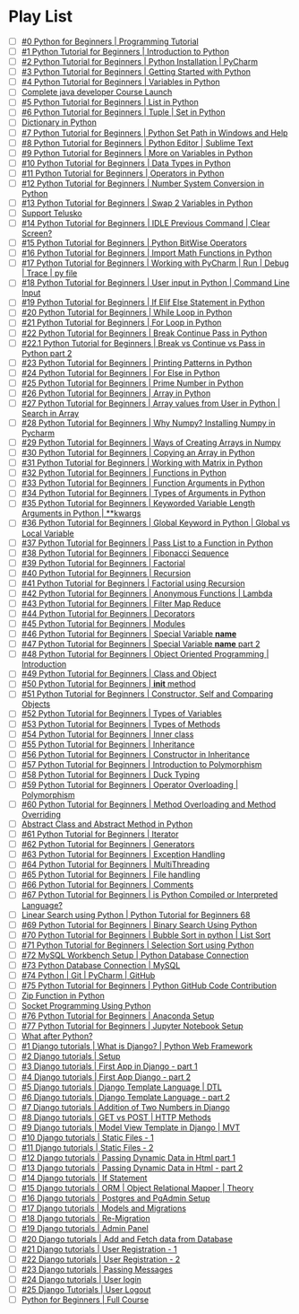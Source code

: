 # Play List

- [ ] [#0 Python for Beginners | Programming Tutorial](https://youtube.com/watch?v=QXeEoD0pB3E)     
- [ ] [#1 Python Tutorial for Beginners | Introduction to Python](https://youtube.com/watch?v=hEgO047GxaQ)     
- [ ] [#2 Python Tutorial for Beginners | Python Installation | PyCharm](https://youtube.com/watch?v=mbryl4MZJms)     
- [ ] [#3 Python Tutorial for Beginners | Getting Started with Python](https://youtube.com/watch?v=DWgzHbglNIo)     
- [ ] [#4 Python Tutorial for Beginners | Variables in Python](https://youtube.com/watch?v=TqPzwenhMj0)     
- [ ] [Complete java developer Course Launch](https://youtube.com/watch?v=8JfJLhbWNbQ)     
- [ ] [#5 Python Tutorial for Beginners | List in Python](https://youtube.com/watch?v=Eaz5e6M8tL4)     
- [ ] [#6 Python Tutorial for Beginners | Tuple | Set in Python](https://youtube.com/watch?v=Mf7eFtbVxFM)     
- [ ] [Dictionary in Python](https://youtube.com/watch?v=2IsF7DEtVjg)     
- [ ] [#7 Python Tutorial for Beginners | Python Set Path in Windows and Help](https://youtube.com/watch?v=4V14G5_CNGg)     
- [ ] [#8 Python Tutorial for Beginners | Python Editor | Sublime Text](https://youtube.com/watch?v=1U8TI16AR4s)     
- [ ] [#9 Python Tutorial for Beginners | More on Variables in Python](https://youtube.com/watch?v=_OZIAHg5i7M)     
- [ ] [#10 Python Tutorial for Beginners | Data Types in Python](https://youtube.com/watch?v=gCCVsvgR2KU)     
- [ ] [#11 Python Tutorial for Beginners | Operators in Python](https://youtube.com/watch?v=v5MR5JnKcZI)     
- [ ] [#12 Python Tutorial for Beginners | Number System Conversion in Python](https://youtube.com/watch?v=AWAjbtWBzGs)     
- [ ] [#13 Python Tutorial for Beginners | Swap 2 Variables in Python](https://youtube.com/watch?v=3dpJrMtxYeo)     
- [ ] [Support Telusko](https://youtube.com/watch?v=Bwd9hr5Fz5E)     
- [ ] [#14 Python Tutorial for Beginners | IDLE Previous Command | Clear Screen?](https://youtube.com/watch?v=UAMMEmga0WI)     
- [ ] [#15 Python Tutorial for Beginners | Python BitWise Operators](https://youtube.com/watch?v=PyfKCvHALj8)     
- [ ] [#16 Python Tutorial for Beginners | Import Math Functions in Python](https://youtube.com/watch?v=EkYrfV7M1ks)     
- [ ] [#17 Python Tutorial for Beginners | Working with PyCharm | Run | Debug | Trace | py file](https://youtube.com/watch?v=akcEaEH91gI)     
- [ ] [#18 Python Tutorial for Beginners | User input in Python | Command Line Input](https://youtube.com/watch?v=4OX49nLNPEE)     
- [ ] [#19 Python Tutorial for Beginners | If Elif Else Statement in Python](https://youtube.com/watch?v=PqFKRqpHrjw)     
- [ ] [#20 Python Tutorial for Beginners | While Loop in Python](https://youtube.com/watch?v=HZARImviDxg)     
- [ ] [#21 Python Tutorial for Beginners | For Loop in Python](https://youtube.com/watch?v=0ZvaDa8eT5s)     
- [ ] [#22 Python Tutorial for Beginners | Break Continue Pass in Python](https://youtube.com/watch?v=yCZBnjF4_tU)     
- [ ] [#22.1 Python Tutorial for Beginners | Break vs Continue vs Pass in Python part 2](https://youtube.com/watch?v=JCRpVwtVL4I)     
- [ ] [#23 Python Tutorial for Beginners | Printing Patterns in Python](https://youtube.com/watch?v=k8SXsT5TLxQ)     
- [ ] [#24 Python Tutorial for Beginners | For Else in Python](https://youtube.com/watch?v=38svC3U7hVo)     
- [ ] [#25 Python Tutorial for Beginners | Prime Number in Python](https://youtube.com/watch?v=SpTAxH_Geow)     
- [ ] [#26 Python Tutorial for Beginners | Array in Python](https://youtube.com/watch?v=6a39OjkCN5I)     
- [ ] [#27 Python Tutorial for Beginners | Array values from User in Python | Search in Array](https://youtube.com/watch?v=9c9qhIcB3NA)     
- [ ] [#28 Python Tutorial for Beginners | Why Numpy? Installing Numpy in Pycharm](https://youtube.com/watch?v=8LlXhtfNZEQ)     
- [ ] [#29 Python Tutorial for Beginners | Ways of Creating Arrays in Numpy](https://youtube.com/watch?v=NYPKbmE0H6E)     
- [ ] [#30 Python Tutorial for Beginners | Copying an Array in Python](https://youtube.com/watch?v=8sF85TyunQA)     
- [ ] [#31 Python Tutorial for Beginners | Working with Matrix in Python](https://youtube.com/watch?v=Blzp9iuhZqo)     
- [ ] [#32 Python Tutorial for Beginners | Functions in Python](https://youtube.com/watch?v=BVfCWuca9nw)     
- [ ] [#33 Python Tutorial for Beginners | Function Arguments in Python](https://youtube.com/watch?v=ijXMGpoMkhQ)     
- [ ] [#34 Python Tutorial for Beginners | Types of Arguments in Python](https://youtube.com/watch?v=eci9iU_s6Ag)     
- [ ] [#35 Python Tutorial for Beginners | Keyworded Variable Length Arguments in Python | **kwargs](https://youtube.com/watch?v=kB829ciAXo4)     
- [ ] [#36 Python Tutorial for Beginners | Global Keyword in Python | Global vs Local Variable](https://youtube.com/watch?v=QYUbLevwgDQ)     
- [ ] [#37 Python Tutorial for Beginners | Pass List to a Function in Python](https://youtube.com/watch?v=fsAzeNZXvkE)     
- [ ] [#38 Python Tutorial for Beginners | Fibonacci Sequence](https://youtube.com/watch?v=7Sv4NmvdHcw)     
- [ ] [#39 Python Tutorial for Beginners | Factorial](https://youtube.com/watch?v=gfhtaP5Wq7M)     
- [ ] [#40 Python Tutorial for Beginners | Recursion](https://youtube.com/watch?v=XkL3SUioNvo)     
- [ ] [#41 Python Tutorial for Beginners | Factorial using Recursion](https://youtube.com/watch?v=TqqQld6m6A0)     
- [ ] [#42 Python Tutorial for Beginners | Anonymous Functions | Lambda](https://youtube.com/watch?v=hYzwCsKGRrg)     
- [ ] [#43 Python Tutorial for Beginners | Filter Map Reduce](https://youtube.com/watch?v=kj850Y8y8FI)     
- [ ] [#44 Python Tutorial for Beginners | Decorators](https://youtube.com/watch?v=yNzxXZfkLUA)     
- [ ] [#45 Python Tutorial for Beginners | Modules](https://youtube.com/watch?v=1RuMJ53CKds)     
- [ ] [#46 Python Tutorial for Beginners | Special Variable __name__](https://youtube.com/watch?v=pzNISmtmzcY)     
- [ ] [#47 Python Tutorial for Beginners | Special Variable __name__ part 2](https://youtube.com/watch?v=7hjgRn-vfVQ)     
- [ ] [#48 Python Tutorial for Beginners | Object Oriented Programming | Introduction](https://youtube.com/watch?v=gZwPdqC2Os0)     
- [ ] [#49 Python Tutorial for Beginners | Class and Object](https://youtube.com/watch?v=8O5kX73OkIY)     
- [ ] [#50 Python Tutorial for Beginners | __init__ method](https://youtube.com/watch?v=WIP3-woodlU)     
- [ ] [#51 Python Tutorial for Beginners | Constructor, Self and Comparing Objects](https://youtube.com/watch?v=ic6wdPxcHc0)     
- [ ] [#52 Python Tutorial for Beginners | Types of Variables](https://youtube.com/watch?v=RSQjxL5WRNM)     
- [ ] [#53 Python Tutorial for Beginners | Types of Methods](https://youtube.com/watch?v=lVfGQOzzRCM)     
- [ ] [#54 Python Tutorial for Beginners | Inner class](https://youtube.com/watch?v=b7JzgybKvys)     
- [ ] [#55 Python Tutorial for Beginners | Inheritance](https://youtube.com/watch?v=Cn7AkDb4pIU)     
- [ ] [#56 Python Tutorial for Beginners | Constructor in Inheritance](https://youtube.com/watch?v=6P-P879BcHQ)     
- [ ] [#57 Python Tutorial for Beginners | Introduction to Polymorphism](https://youtube.com/watch?v=P1vH3Pfw6BI)     
- [ ] [#58 Python Tutorial for Beginners | Duck Typing](https://youtube.com/watch?v=CuK0g8OFzwo)     
- [ ] [#59 Python Tutorial for Beginners | Operator Overloading | Polymorphism](https://youtube.com/watch?v=9wd50TKv_OQ)     
- [ ] [#60 Python Tutorial for Beginners | Method Overloading and Method Overriding](https://youtube.com/watch?v=CcTzTuIsoFk)     
- [ ] [Abstract Class and Abstract Method in Python](https://youtube.com/watch?v=UDmJGvM-OUw)     
- [ ] [#61 Python Tutorial for Beginners | Iterator](https://youtube.com/watch?v=Dyu08G2l71c)     
- [ ] [#62 Python Tutorial for Beginners | Generators](https://youtube.com/watch?v=mziIj4M_uwk)     
- [ ] [#63 Python Tutorial for Beginners | Exception Handling](https://youtube.com/watch?v=6SPDvPK38tw)     
- [ ] [#64 Python Tutorial for Beginners | MultiThreading](https://youtube.com/watch?v=GqHLztqy0PU)     
- [ ] [#65 Python Tutorial for Beginners | File handling](https://youtube.com/watch?v=aequTxAvQq4)     
- [ ] [#66 Python Tutorial for Beginners | Comments](https://youtube.com/watch?v=ECxZtt6n90E)     
- [ ] [#67 Python Tutorial for Beginners | is Python Compiled or Interpreted Language?](https://youtube.com/watch?v=0BhSWyDEDC4)     
- [ ] [Linear Search using Python | Python Tutorial for Beginners 68](https://youtube.com/watch?v=UldZOLylez4)     
- [ ] [#69 Python Tutorial for Beginners | Binary Search Using Python](https://youtube.com/watch?v=DE-ye0t0oxE)     
- [ ] [#70 Python Tutorial for Beginners | Bubble Sort in python | List Sort](https://youtube.com/watch?v=Vca808JTbI8)     
- [ ] [#71 Python Tutorial for Beginners | Selection Sort using Python](https://youtube.com/watch?v=5KjapFQNxUo)     
- [ ] [#72 MySQL Workbench Setup | Python Database Connection](https://youtube.com/watch?v=WDEyt2VHpj4)     
- [ ] [#73 Python Database Connection | MySQL](https://youtube.com/watch?v=vR5utJvN4JY)     
- [ ] [#74 Python | Git | PyCharm | GitHub](https://youtube.com/watch?v=UBLONzkmReE)     
- [ ] [#75 Python Tutorial for Beginners |  Python GitHub Code Contribution](https://youtube.com/watch?v=udO6gSLXujU)     
- [ ] [Zip Function in Python](https://youtube.com/watch?v=qj-V2Ep4coY)     
- [ ] [Socket Programming Using Python](https://youtube.com/watch?v=u4kr7EFxAKk)     
- [ ] [#76 Python Tutorial for Beginners |  Anaconda Setup](https://youtube.com/watch?v=kU_ZtZhmmEU)     
- [ ] [#77 Python Tutorial for Beginners |  Jupyter Notebook Setup](https://youtube.com/watch?v=5NU6w5VhmMc)     
- [ ] [What after Python?](https://youtube.com/watch?v=6-F7nP1DwJs)     
- [ ] [#1 Django tutorials | What is Django? | Python Web Framework](https://youtube.com/watch?v=SIyxjRJ8VNY)     
- [ ] [#2 Django tutorials | Setup](https://youtube.com/watch?v=VuETrwKYLTM)     
- [ ] [#3 Django tutorials | First App in Django - part 1](https://youtube.com/watch?v=ykpuyNy5oUM)     
- [ ] [#4 Django tutorials | First App Django - part 2](https://youtube.com/watch?v=4UMs7DxWn_Q)     
- [ ] [#5 Django tutorials | Django Template Language | DTL](https://youtube.com/watch?v=GNlIe5zvBeQ)     
- [ ] [#6 Django tutorials | Django Template Language - part 2](https://youtube.com/watch?v=Kz-G6GnumsI)     
- [ ] [#7 Django tutorials | Addition of Two Numbers in Django](https://youtube.com/watch?v=_xBMAoDfydg)     
- [ ] [#8 Django tutorials | GET vs POST | HTTP Methods](https://youtube.com/watch?v=QD4GlXtf-WU)     
- [ ] [#9 Django tutorials | Model View Template in Django | MVT](https://youtube.com/watch?v=GGkFg52Ot5o)     
- [ ] [#10 Django tutorials | Static Files - 1](https://youtube.com/watch?v=K8Uem148uOU)     
- [ ] [#11 Django tutorials | Static Files - 2](https://youtube.com/watch?v=Tt3mgy2ECug)     
- [ ] [#12 Django tutorials | Passing Dynamic Data in Html part 1](https://youtube.com/watch?v=Huk9tIRD_rQ)     
- [ ] [#13 Django tutorials | Passing Dynamic Data in Html - part 2](https://youtube.com/watch?v=cHBn87eRFwo)     
- [ ] [#14 Django tutorials | If Statement](https://youtube.com/watch?v=nuW0o4-dSpo)     
- [ ] [#15 Django tutorials | ORM | Object Relational Mapper | Theory](https://youtube.com/watch?v=7E1M1W9o7PA)     
- [ ] [#16 Django tutorials | Postgres and PgAdmin Setup](https://youtube.com/watch?v=d--mEqEUybA)     
- [ ] [#17 Django tutorials | Models and Migrations](https://youtube.com/watch?v=69YkZqZgz9s)     
- [ ] [#18 Django tutorials | Re-Migration](https://youtube.com/watch?v=sU7_reASCAw)     
- [ ] [#19 Django tutorials | Admin Panel](https://youtube.com/watch?v=iLhcV7t3zug)     
- [ ] [#20 Django tutorials | Add and Fetch data from Database](https://youtube.com/watch?v=ExTaxRmDnP8)     
- [ ] [#21 Django tutorials | User Registration - 1](https://youtube.com/watch?v=6Q5OVCKufBU)     
- [ ] [#22 Django tutorials | User Registration - 2](https://youtube.com/watch?v=JXBCw_4gwc0)     
- [ ] [#23 Django tutorials | Passing Messages](https://youtube.com/watch?v=Mf_97YaUKag)     
- [ ] [#24 Django tutorials | User login](https://youtube.com/watch?v=teaeVbcT9BI)     
- [ ] [#25 Django Tutorials | User Logout](https://youtube.com/watch?v=iT15mk4y1iw)     
- [ ] [Python for Beginners | Full Course](https://youtube.com/watch?v=YfO28Ihehbk)     
